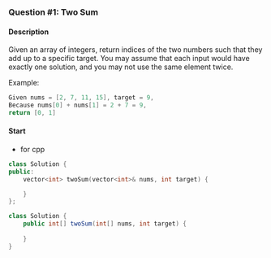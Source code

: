 ### Question #1: Two Sum

#### Description
Given an array of integers, return indices of the two numbers such that they add up to a specific target. 
You may assume that each input would have exactly one solution, and you may not use the same element twice.

Example: 
````cpp
Given nums = [2, 7, 11, 15], target = 9,
Because nums[0] + nums[1] = 2 + 7 = 9, 
return [0, 1]
````

#### Start
- for cpp
````cpp
class Solution {
public:
	vector<int> twoSum(vector<int>& nums, int target) {

	}
};
````

````java
class Solution {
	public int[] twoSum(int[] nums, int target) {
	
	}
}
````



